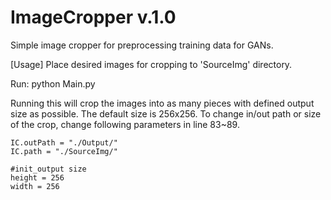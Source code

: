 # ImageCropper v.1.0


Simple image cropper for preprocessing training data for GANs.

[Usage]
Place desired images for cropping to 'SourceImg' directory.

Run:
	python Main.py

Running this will crop the images into as many pieces with defined output size as possible. The default size is 256x256.
To change in/out path or size of the crop, change following parameters in line 83~89.

    IC.outPath = "./Output/"
    IC.path = "./SourceImg/"

    #init_output size
    height = 256
    width = 256

